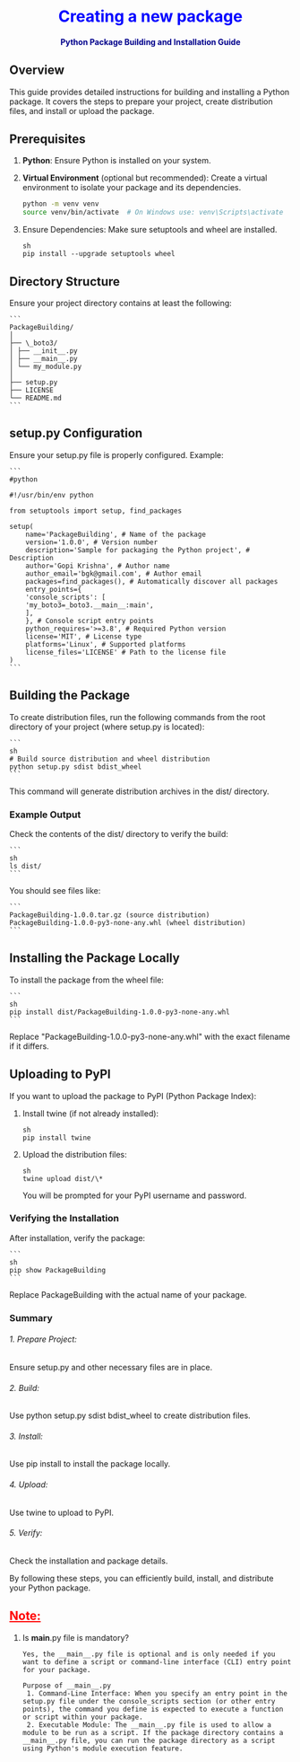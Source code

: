 # <span style="display:block;text-align: center;color:blue;">Creating a new package</span>

#### <p style="display:block;text-align: center;color:darkblue;">Python Package Building and Installation Guide</p>

## Overview

This guide provides detailed instructions for building and installing a Python package. It covers the steps to prepare your project, create distribution files, and install or upload the package.

## Prerequisites

1. **Python**: Ensure Python is installed on your system.
2. **Virtual Environment** (optional but recommended): Create a virtual environment to isolate your package and its dependencies.

   ```sh
   python -m venv venv
   source venv/bin/activate  # On Windows use: venv\Scripts\activate
   ```

3. Ensure Dependencies: Make sure setuptools and wheel are installed.

   ```
   sh
   pip install --upgrade setuptools wheel
   ```

## Directory Structure

Ensure your project directory contains at least the following:

    ```
    PackageBuilding/
    │
    ├── \_boto3/
    │ ├── __init__.py
    │ ├── __main__.py
    │ └── my_module.py
    │
    ├── setup.py
    ├── LICENSE
    └── README.md
    ```

## setup.py Configuration

Ensure your setup.py file is properly configured. Example:

    ```
    #python

    #!/usr/bin/env python

    from setuptools import setup, find_packages

    setup(
        name='PackageBuilding', # Name of the package
        version='1.0.0', # Version number
        description='Sample for packaging the Python project', # Description
        author='Gopi Krishna', # Author name
        author_email='bgk@gmail.com', # Author email
        packages=find_packages(), # Automatically discover all packages
        entry_points={
        'console_scripts': [
        'my_boto3=_boto3.__main__:main',
        ],
        }, # Console script entry points
        python_requires='>=3.8', # Required Python version
        license='MIT', # License type
        platforms='Linux', # Supported platforms
        license_files='LICENSE' # Path to the license file
    )
    ```

## Building the Package

To create distribution files, run the following commands from the root directory of your project (where setup.py is located):

    ```
    sh
    # Build source distribution and wheel distribution
    python setup.py sdist bdist_wheel
    ```

This command will generate distribution archives in the dist/ directory.

### Example Output

Check the contents of the dist/ directory to verify the build:

    ```
    sh
    ls dist/
    ```

You should see files like:

    ```
    PackageBuilding-1.0.0.tar.gz (source distribution)
    PackageBuilding-1.0.0-py3-none-any.whl (wheel distribution)
    ```

## Installing the Package Locally

To install the package from the wheel file:

    ```
    sh
    pip install dist/PackageBuilding-1.0.0-py3-none-any.whl
    ```

Replace "PackageBuilding-1.0.0-py3-none-any.whl" with the exact filename if it differs.

## Uploading to PyPI

If you want to upload the package to PyPI (Python Package Index):

1. Install twine (if not already installed):

   ```
   sh
   pip install twine
   ```

2. Upload the distribution files:
   ```
   sh
   twine upload dist/\*
   ```
   You will be prompted for your PyPI username and password.

### Verifying the Installation

After installation, verify the package:

    ```
    sh
    pip show PackageBuilding
    ```

Replace PackageBuilding with the actual name of your package.

### Summary

###### 1. Prepare Project:

Ensure setup.py and other necessary files are in place.

###### 2. Build:

Use python setup.py sdist bdist_wheel to create distribution files.

###### 3. Install:

Use pip install to install the package locally.

###### 4. Upload:

Use twine to upload to PyPI.

###### 5. Verify:

Check the installation and package details.

By following these steps, you can efficiently build, install, and distribute your Python package.

## <span style="color:red;"><u>Note:</u></span>

1. Is __main__.py file is mandatory?

   ```
   Yes, the __main__.py file is optional and is only needed if you want to define a script or command-line interface (CLI) entry point for your package.

   Purpose of __main__.py
    1. Command-Line Interface: When you specify an entry point in the setup.py file under the console_scripts section (or other entry points), the command you define is expected to execute a function or script within your package.
    2. Executable Module: The __main__.py file is used to allow a module to be run as a script. If the package directory contains a __main__.py file, you can run the package directory as a script using Python's module execution feature.
   ```
